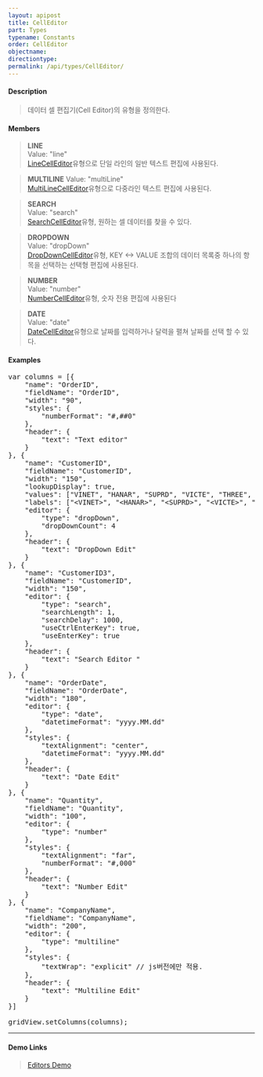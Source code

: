 ```yaml
---
layout: apipost
title: CellEditor
part: Types
typename: Constants
order: CellEditor
objectname: 
directiontype: 
permalink: /api/types/CellEditor/
---
```


#### Description

> 데이터 셀 편집기(Cell Editor)의 유형을 정의한다.

#### Members

> **LINE**      
> Value: "line"     
> [LineCellEditor](/api/types/LineCellEditor)유형으로 단일 라인의 일반 텍스트 편집에 사용된다.                 

> **MULTILINE** 
> Value: "multiLine"     
> [MultiLineCellEditor](/api/types/MultiLineCellEditor)유형으로 다중라인 텍스트 편집에 사용된다.      

> **SEARCH**  
> Value: "search"   
> [SearchCellEditor](/api/types/SearchCellEditor)유형, 원하는 셀 데이터를 찾을 수 있다.

> **DROPDOWN**  
> Value: "dropDown"     
> [DropDownCellEditor](/api/types/DropDownCellEditor)유형, KEY <-> VALUE 조합의 데이터 목록중 하나의 항목을 선택하는 선택형 편집에 사용된다.     

> **NUMBER**    
> Value: "number"   
> [NumberCellEditor](/api/types/NumberCellEditor)유형, 숫자 전용 편집에 사용된다                

> **DATE**      
> Value: "date"      
> [DateCellEditor](/api/types/DateCellEditor)유형으로 날짜를 입력하거나 달력을 펼쳐 날짜를 선택 할 수 있다.       

#### Examples   

<pre class="prettyprint">
var columns = [{
    "name": "OrderID",
    "fieldName": "OrderID",
    "width": "90",
    "styles": {
        "numberFormat": "#,##0"
    },
    "header": {
        "text": "Text editor"
    }
}, {
    "name": "CustomerID",
    "fieldName": "CustomerID",
    "width": "150",
    "lookupDisplay": true,
    "values": ["VINET", "HANAR", "SUPRD", "VICTE", "THREE", "SEVEN"],
    "labels": [&quot;&lt;VINET&gt;&quot;, &quot;&lt;HANAR&gt;&quot;, &quot;&lt;SUPRD&gt;&quot;, &quot;&lt;VICTE&gt;&quot;, &quot;&lt;THREE&gt;&quot;, &quot;&lt;SEVEN&gt;&quot;],
    "editor": {
        "type": "dropDown",
        "dropDownCount": 4
    },
    "header": {
        "text": "DropDown Edit"
    }
}, {
    "name": "CustomerID3",
    "fieldName": "CustomerID",
    "width": "150",
    "editor": {
        "type": "search",
        "searchLength": 1,  
        "searchDelay": 1000,
        "useCtrlEnterKey": true,
        "useEnterKey": true
    },
    "header": {
        "text": "Search Editor "
    }
}, {
    "name": "OrderDate",
    "fieldName": "OrderDate",
    "width": "180",
    "editor": {
        "type": "date",
        "datetimeFormat": "yyyy.MM.dd"
    },
    "styles": {
        "textAlignment": "center",
        "datetimeFormat": "yyyy.MM.dd"
    },
    "header": {
        "text": "Date Edit"
    }
}, {
    "name": "Quantity",
    "fieldName": "Quantity",
    "width": "100",
    "editor": {
        "type": "number"
    },
    "styles": {
        "textAlignment": "far",
        "numberFormat": "#,000"
    },
    "header": {
        "text": "Number Edit"
    }
}, {
    "name": "CompanyName",
    "fieldName": "CompanyName",
    "width": "200",
    "editor": {
        "type": "multiline"
    },
    "styles": {
        "textWrap": "explicit" // js버전에만 적용.
    },
    "header": {
        "text": "Multiline Edit"
    }
}]

gridView.setColumns(columns);
</pre>                  

---

#### Demo Links

> [Editors Demo](http://demo.realgrid.net/Demo/Editors)
